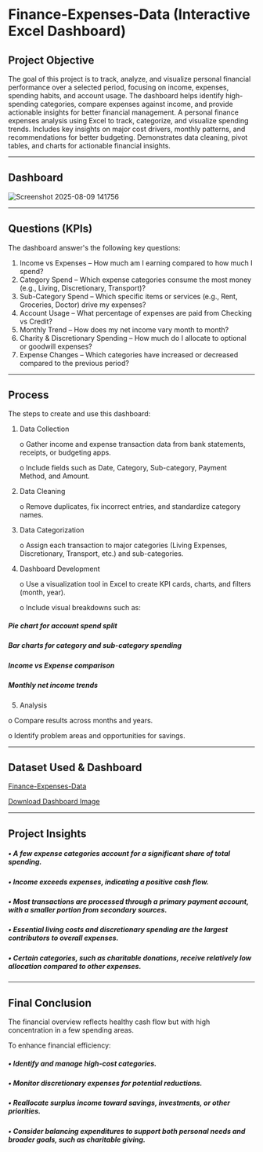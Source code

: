# Finance-Expenses-Data (Interactive Excel Dashboard)
## Project Objective
The goal of this project is to track, analyze, and visualize personal financial performance over a selected period, focusing on income, expenses, spending habits, and account usage.
The dashboard helps identify high-spending categories, compare expenses against income, and provide actionable insights for better financial management.
A personal finance expenses analysis using Excel to track, categorize, and visualize spending trends. Includes key insights on major cost drivers, monthly patterns, and recommendations for better budgeting. Demonstrates data cleaning, pivot tables, and charts for actionable financial insights.
________________________________________

## Dashboard
![Screenshot 2025-08-09 141756](https://github.com/user-attachments/assets/16b63869-b59e-49f5-ac8f-f678e4109a70)
________________________________________

## Questions (KPIs)
The dashboard answer's the following key questions:
1.	Income vs Expenses – How much am I earning compared to how much I spend?
2.	Category Spend – Which expense categories consume the most money (e.g., Living, Discretionary, Transport)?
3.	Sub-Category Spend – Which specific items or services (e.g., Rent, Groceries, Doctor) drive my expenses?
4.	Account Usage – What percentage of expenses are paid from Checking vs Credit?
5.	Monthly Trend – How does my net income vary month to month?
6.	Charity & Discretionary Spending – How much do I allocate to optional or goodwill expenses?
7.	Expense Changes – Which categories have increased or decreased compared to the previous period?
________________________________________

## Process
The steps to create and use this dashboard:
1.	Data Collection
   
    o	Gather income and expense transaction data from bank statements, receipts, or budgeting apps.
  
    o	Include fields such as Date, Category, Sub-category, Payment Method, and Amount.
  
2.	Data Cleaning
   
    o	Remove duplicates, fix incorrect entries, and standardize category names.
  
3.	Data Categorization
    
    o	Assign each transaction to major categories (Living Expenses, Discretionary, Transport, etc.) and sub-categories.

4.	Dashboard Development
	
    o	Use a visualization tool in Excel to create KPI cards, charts, and filters (month, year).
  
    o	Include visual breakdowns such as:

 ##### Pie chart for account spend split
  ##### Bar charts for category and sub-category spending
  ##### Income vs Expense comparison
  ##### Monthly net income trends
  	
5.	Analysis
	
  o	Compare results across months and years.
    
  o	Identify problem areas and opportunities for savings.

________________________________________

## Dataset Used & Dashboard
<a href="https://github.com/Gaggy-19/Finance-Expenses-Data/blob/main/finance_expenses_data_utf8%20github.csv">Finance-Expenses-Data</a>

<a href="https://github.com/Gaggy-19/Finance-Expenses-Data/blob/main/Image.png">Download Dashboard Image</a>

________________________________________

## Project Insights
##### •	A few expense categories account for a significant share of total spending.
##### •	Income exceeds expenses, indicating a positive cash flow.
##### •	Most transactions are processed through a primary payment account, with a smaller portion from secondary sources.
##### •	Essential living costs and discretionary spending are the largest contributors to overall expenses.
##### •	Certain categories, such as charitable donations, receive relatively low allocation compared to other expenses.
________________________________________

## Final Conclusion
The financial overview reflects healthy cash flow but with high concentration in a few spending areas.

To enhance financial efficiency:
##### •	Identify and manage high-cost categories.
##### •	Monitor discretionary expenses for potential reductions.
##### •	Reallocate surplus income toward savings, investments, or other priorities.
##### •	Consider balancing expenditures to support both personal needs and broader goals, such as charitable giving.






